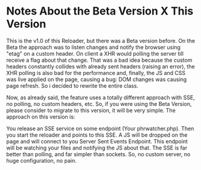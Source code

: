 # Notes About the Beta Version X This Version

This is the v1.0 of this Reloader, but there was a Beta version before. On the Beta the approach was to listen changes and notify the browser using "etag" on a custom header. On client a XHR would polling the server till receive a flag about that change. That was a bad idea because the custom headers constantly collides with already sent headers (raising an error), the XHR polling is also bad for the performance and, finally, the JS and CSS was live applied on the page, causing a bug: DOM changes was causing page refresh. So i decided to rewrite the entire class.

Now, as already said, the feature uses a totally different approach with SSE, no polling, no custom headers, etc. So, if you were using the Beta Version, please consider to migrate to this version, it will be very simple. The approach on this version is:

You release an SSE service on some endpoint (Your phrwatcher.php). Then you start the reloader and points to this SSE. A JS will be dropped on the page and will connect to you Server Sent Events Endpoint. This endpoint will be watching your files and notifying the JS about that. The SSE is far better than polling, and far simpler than sockets. So, no custom server, no huge configuration, no pain.
